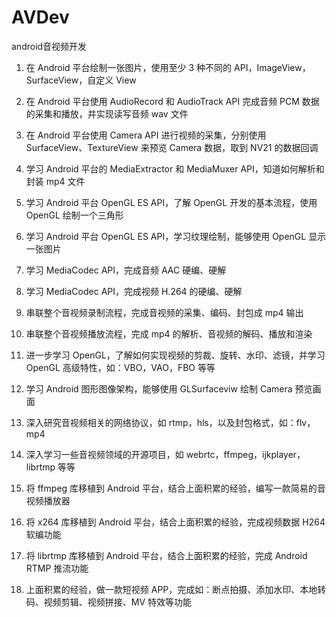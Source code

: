 # AVDev
android音视频开发

1. 在 Android 平台绘制一张图片，使用至少 3 种不同的 API，ImageView，SurfaceView，自定义 View

2. 在 Android 平台使用 AudioRecord 和 AudioTrack API 完成音频 PCM 数据的采集和播放，并实现读写音频 wav 文件

3. 在 Android 平台使用 Camera API 进行视频的采集，分别使用 SurfaceView、TextureView 来预览 Camera 数据，取到 NV21 的数据回调

4. 学习 Android 平台的 MediaExtractor 和 MediaMuxer API，知道如何解析和封装 mp4 文件

5. 学习 Android 平台 OpenGL ES API，了解 OpenGL 开发的基本流程，使用 OpenGL 绘制一个三角形

6. 学习 Android 平台 OpenGL ES API，学习纹理绘制，能够使用 OpenGL 显示一张图片

7. 学习 MediaCodec API，完成音频 AAC 硬编、硬解

8. 学习 MediaCodec API，完成视频 H.264 的硬编、硬解

9. 串联整个音视频录制流程，完成音视频的采集、编码、封包成 mp4 输出

10. 串联整个音视频播放流程，完成 mp4 的解析、音视频的解码、播放和渲染

11. 进一步学习 OpenGL，了解如何实现视频的剪裁、旋转、水印、滤镜，并学习 OpenGL 高级特性，如：VBO，VAO，FBO 等等

12. 学习 Android 图形图像架构，能够使用 GLSurfaceviw 绘制 Camera 预览画面

13. 深入研究音视频相关的网络协议，如 rtmp，hls，以及封包格式，如：flv，mp4

14. 深入学习一些音视频领域的开源项目，如 webrtc，ffmpeg，ijkplayer，librtmp 等等

15. 将 ffmpeg 库移植到 Android 平台，结合上面积累的经验，编写一款简易的音视频播放器

16. 将 x264 库移植到 Android 平台，结合上面积累的经验，完成视频数据 H264 软编功能

17. 将 librtmp 库移植到 Android 平台，结合上面积累的经验，完成 Android RTMP 推流功能

18. 上面积累的经验，做一款短视频 APP，完成如：断点拍摄、添加水印、本地转码、视频剪辑、视频拼接、MV 特效等功能
